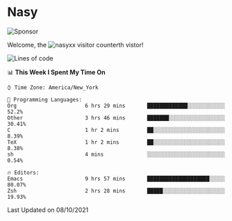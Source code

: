 # Nasy

<!--
<p align="center">
<img height="200" src="https://github-readme-stats.vercel.app/api?username=nasyxx&count_private=true&show_icons=true&theme=dracula&include_all_commits=true"/>
<img height="200" src="https://github-readme-stats.vercel.app/api/top-langs/?username=nasyxx&theme=dracula&hide=html,jupyter+notebook&count_private=true&show_icons=true"/>
</p>

  
----------------
-->

![Sponsor](https://img.shields.io/static/v1.svg?label=Sponsor&message=%E2%9D%A4&logo=GitHub&style=flat&color=pink)
 
Welcome, the ![nasyxx visitor counter](https://count.getloli.com/get/@nasyxx?theme=rule34)th vistor!
 
<!--START_SECTION:waka-->
![Lines of code](https://img.shields.io/badge/From%20Hello%20World%20I%27ve%20Written-5.4%20million%20lines%20of%20code-blue)

📊 **This Week I Spent My Time On** 

```text
⌚︎ Time Zone: America/New_York

💬 Programming Languages: 
Org                      6 hrs 29 mins       █████████████░░░░░░░░░░░░   52.2% 
Other                    3 hrs 46 mins       ███████░░░░░░░░░░░░░░░░░░   30.41% 
C                        1 hr 2 mins         ██░░░░░░░░░░░░░░░░░░░░░░░   8.39% 
TeX                      1 hr 2 mins         ██░░░░░░░░░░░░░░░░░░░░░░░   8.38% 
sh                       4 mins              ░░░░░░░░░░░░░░░░░░░░░░░░░   0.54%

🔥 Editors: 
Emacs                    9 hrs 57 mins       ████████████████████░░░░░   80.07% 
Zsh                      2 hrs 28 mins       █████░░░░░░░░░░░░░░░░░░░░   19.93%

```


 Last Updated on 08/10/2021
<!--END_SECTION:waka-->

<!-- ![visitors](https://visitor-badge.laobi.icu/badge?page_id=nasyxx.nasyxx) -->

